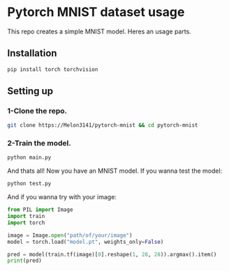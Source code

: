# Pytorch MNIST dataset usage

This repo creates a simple MNIST model. Heres an usage parts.

## Installation

```bash
pip install torch torchvision
```

## Setting up

### 1-Clone the repo.

```bash
git clone https://Melon3141/pytorch-mnist && cd pytorch-mnist 
```

### 2-Train the model.
```bash
python main.py
```

And thats all! Now you have an MNIST model. If you wanna test the model:

```bash
python test.py
```

And if you wanna try with your image:
```python
from PIL import Image
import train
import torch

image = Image.open("path/of/your/image")
model = torch.load("model.pt", weights_only=False)

pred = model(train.tf(image)[0].reshape(1, 28, 28)).argmax().item()
print(pred)
```
